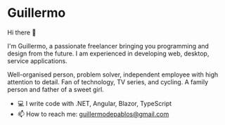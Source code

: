 # Guillermo

Hi there :wave:

I'm Guillermo, a passionate freelancer bringing you programming and design from the future. I am experienced in developing web, desktop, service applications.

Well-organised person, problem solver, independent employee with high attention to detail. Fan of technology, TV series, and cycling. A family person and father of a sweet girl.

- 💻 I write code with .NET, Angular, Blazor, TypeScript
- 📫 How to reach me: guillermodepablos@gmail.com

